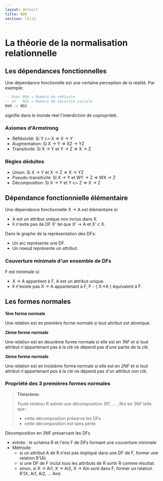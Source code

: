 ```yaml
---
layout: default
title: BDD
section: l3/s2
---
```


# La théorie de la normalisation relationnelle

## Les dépendances fonctionnelles

Une dépendance fonctionelle est une certaine perception de la réalité. Par exemple:

~~~sql
-- Avec NVH = Numéro de véhicule
-- et   NSS = Numéro de sécurité sociale
NVH -> NSS
~~~

signifie dans le monde réel l'interdiction de copropriété.


### Axiomes d'Armstrong

* Réfléxivité:  Si Y c= X   =>   X -> Y
* Augmentation: Si X -> Y   =>   XZ -> YZ
* Transitivité: Si X -> Y et Y -> Z => X -> Z

### Règles déduites

* Union: Si X -> Y et X -> Z => X -> YZ
* Pseudo-transitivité: Si X -> Y et WY -> Z => WX -> Z
* Décomposition: Si X -> Y et Y c= Z => X -> Z

## Dépendance fonctionnielle élémentaire

Une dépendance fonctionnelle X -> A est élémentaire si:

- A est un attribut unique non inclus dans X.
- Il n'exite pas de DF X' tel que X' -> A et X' c X.

Dans le graphe de la représentation des DFs:

- Un arc représente une DF.
- Un noeud représente un attribut.

### Couverture minimale d'un ensemble de DFs

F est minimale si:

- X -> A appartient à F, A est un attribut unique.
- Il n'existe pas X -> A appartenant à F, F - { X->A } équivalent à F.

## Les formes normales

**1ère forme normale**

Une relation est en première forme normale si tout attribut est atomique.

**2ème forme normale**

Une relation est en deuxième forme normale si elle est en *1NF* et si tout
attribut n'appartenant pas à la clé ne dépend pas d'*une* partie de la clé.

**3ème forme normale**

Une relation est en troisième forme normale si elle est en *2NF* et si tout
attribut n'appartenant *pas* à la clé ne dépend pas d'un attribut *non* clé.

### Propriété des 3 premières formes normales

> **Théorème**:
>
> Toute relation R admet une décomposition (R1, ... , Rn) en 3NF telle que :
>
> - cette décomposition préserve les DFs
> - cette décomposition est sans perte


Décomposition en 3NF préservant les DFs

* entrée : le schéma R et l'ens F de DFs formant une couverture minimale
* Méthode:
  - si un attribut A de R n'est pas impliqué dans une DF de F, former une
  relation R’(A).
  - si une DF de F inclut tous les attributs de R sortir R comme résultat.
  - sinon, si X -> Ai1, X -> Ai2, X -> Ain sont dans F, former un relation
  R’(X, Ai1, Ai2, ... Ain)
